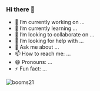 ### Hi there 👋


- 🔭 I’m currently working on ...
- 🌱 I’m currently learning ...
- 👯 I’m looking to collaborate on ...
- 🤔 I’m looking for help with ...
- 💬 Ask me about ...
- 📫 How to reach me: ...
- 😄 Pronouns: ...
- ⚡ Fun fact: ...


![booms21](https://github-readme-stats.vercel.app/api?username=isslower&show_icons=true&include_all_commits=true?count_private=true?include_all_commits=true&theme=vue)
